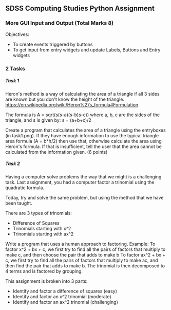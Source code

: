 ## SDSS Computing Studies Python Assignment
### More GUI Input and Output (Total Marks 8)

Objectives:
* To create events triggered by buttons
* To get input from entry widgets and update Labels, Buttons and Entry widgets



### 2 Tasks

##### Task 1
Heron's method is a way of calculating the area of a triangle if all 
3 sides are known but you don't know the height of the triangle.
https://en.wikipedia.org/wiki/Heron%27s_formula#Formulation

The formula is A = sqrt(s(s-a)(s-b)s-c))
where a, b, c are the sides of the triangle, and s is given by:
s = (a+b+c)/2

Create a program that calculates the area of a triangle using the
entryboxes (in task1.png).  If they have enough information to use the
typical triangle area formula (A = b*h/2) then use that, otherwise
calculate the area using Heron's formula.  If that is insufficient,
tell the user that the area cannot be calculated from the information 
given.
(6 points) 

##### Task 2
Having a computer solve problems the way that we might is a challenging
task. Last assignment, you had a computer factor a trinomial using the
quadratic formula.

Today, try and solve the same problem, but using the method that we have
been taught.

There are 3 types of trinomials:
* Difference of Squares
* Trinomials starting with x^2
* Trinomials starting with ax^2

Write a program that uses a human approach to factoring.
Example:
To factor x^2 + bx + c, we first try to find all the pairs of
factors that multiply to make c, and then choose the pair that
adds to make b
To factor ax^2 + bx + c, we first try to find all the pairs of
factors that multiply to make ac, and then find the pair that adds
to make b.  The trinomial is then decomposed to 4 terms and 
is factored by grouping.

This assignment is broken into 3 parts:
* Identify and factor a difference of squares (easy)
* Identify and factor an x^2 trinomial (moderate)
* Identify and factor an ax^2 trinomial (challenging)
